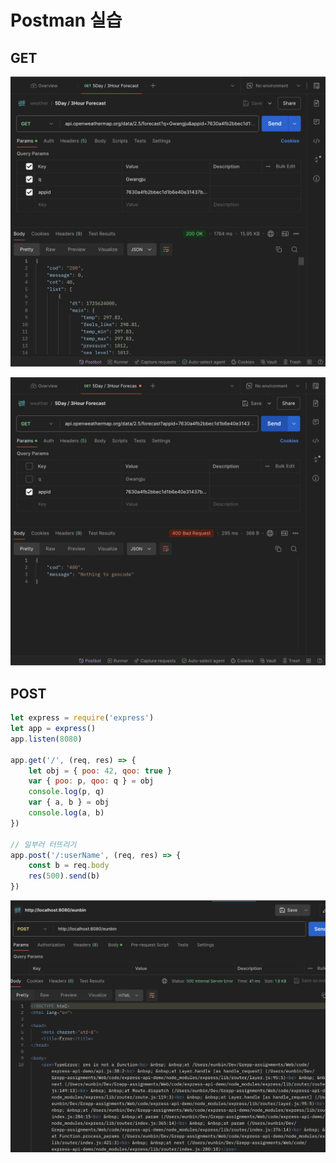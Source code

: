 # Postman 실습

## GET

![](../images/postman-2.png)

![](../images/postman-4.png)

## POST

```js
let express = require('express')
let app = express()
app.listen(8080)

app.get('/', (req, res) => {
	let obj = { poo: 42, qoo: true }
	var { poo: p, qoo: q } = obj
	console.log(p, q)
	var { a, b } = obj
	console.log(a, b)
})

// 일부러 터뜨리기
app.post('/:userName', (req, res) => {
	const b = req.body
	res(500).send(b)
})
```

![](../images/postman-5.png)